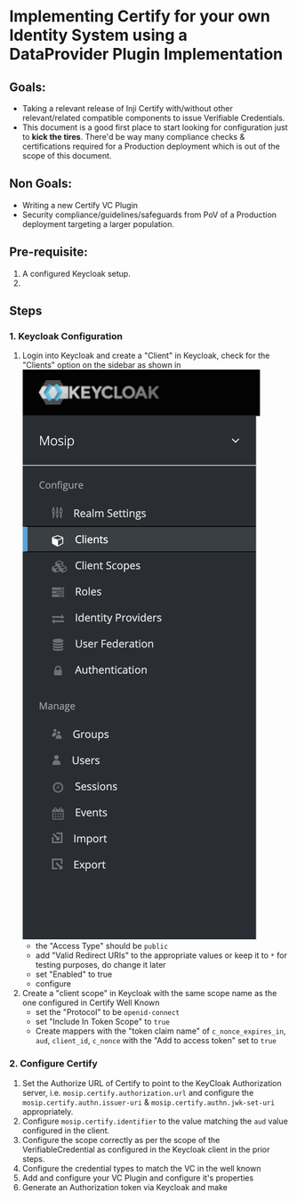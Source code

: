# Implementing Certify for your own Identity System using a DataProvider Plugin Implementation

## Goals:

- Taking a relevant release of Inji Certify with/without other relevant/related compatible components to issue Verifiable Credentials.
- This document is a good first place to start looking for configuration just to **kick the tires**. There'd be way many compliance checks & certifications required for a Production deployment which is out of the scope of this document.


## Non Goals:

- Writing a new Certify VC Plugin
- Security compliance/guidelines/safeguards from PoV of a Production deployment targeting a larger population.


## Pre-requisite:

1. A configured Keycloak setup.
2.

## Steps

### 1. Keycloak Configuration

1. Login into Keycloak and create a "Client" in Keycloak, check for the "Clients" option on the sidebar as shown in ![](./images/Keycloak.png)
    - the "Access Type" should be `public`
    - add "Valid Redirect URIs" to the appropriate values or keep it to `*` for testing purposes, do change it later
    - set "Enabled" to true
    - configure
2. Create a "client scope" in Keycloak with the same scope name as the one configured in Certify Well Known
    - set the "Protocol" to be `openid-connect`
    - set "Include In Token Scope" to `true`
    - Create mappers with the "token claim name" of `c_nonce_expires_in`, `aud`, `client_id`, `c_nonce` with the "Add to access token" set to `true`

### 2. Configure Certify

1. Set the Authorize URL of Certify to point to the KeyCloak Authorization server, i.e. `mosip.certify.authorization.url` and configure the `mosip.certify.authn.issuer-uri` & `mosip.certify.authn.jwk-set-uri` appropriately.
2. Configure `mosip.certify.identifier` to the value matching the `aud` value configured in the client.
3. Configure the scope correctly as per the scope of the VerifiableCredential as configured in the Keycloak client in the prior steps.
4. Configure the credential types to match the VC in the well known
5. Add and configure your VC Plugin and configure it's properties
6. Generate an Authorization token via Keycloak and make